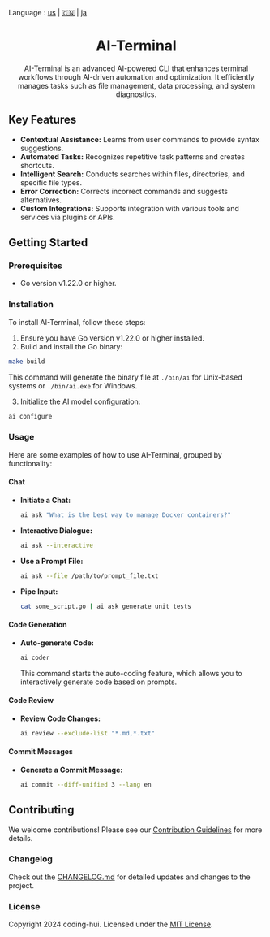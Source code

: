 Language : [us](./README.md) | [🇨🇳](./README_zh.md) | [ja](./README_ja.md)

<h1 align="center">AI-Terminal</h1>

<div align="center">

AI-Terminal is an advanced AI-powered CLI that enhances terminal workflows through AI-driven automation and
optimization. It efficiently manages tasks such as file management, data processing, and system diagnostics.

</div>


## Key Features

- **Contextual Assistance:** Learns from user commands to provide syntax suggestions.
- **Automated Tasks:** Recognizes repetitive task patterns and creates shortcuts.
- **Intelligent Search:** Conducts searches within files, directories, and specific file types.
- **Error Correction:** Corrects incorrect commands and suggests alternatives.
- **Custom Integrations:** Supports integration with various tools and services via plugins or APIs.

## Getting Started

### Prerequisites

- Go version v1.22.0 or higher.

### Installation

To install AI-Terminal, follow these steps:

1. Ensure you have Go version v1.22.0 or higher installed.
2. Build and install the Go binary:

```sh
make build
```

This command will generate the binary file at `./bin/ai` for Unix-based systems or `./bin/ai.exe` for Windows.

3. Initialize the AI model configuration:

```sh
ai configure
```

### Usage

Here are some examples of how to use AI-Terminal, grouped by functionality:

#### Chat

- **Initiate a Chat:**
  ```sh
  ai ask "What is the best way to manage Docker containers?"
  ```

- **Interactive Dialogue:**
  ```sh
  ai ask --interactive
  ```

- **Use a Prompt File:**
  ```sh
  ai ask --file /path/to/prompt_file.txt
  ```

- **Pipe Input:**
  ```sh
  cat some_script.go | ai ask generate unit tests
  ```

#### Code Generation

- **Auto-generate Code:**
  ```sh
  ai coder
  ```
  This command starts the auto-coding feature, which allows you to interactively generate code based on prompts.

#### Code Review

- **Review Code Changes:**
  ```sh
  ai review --exclude-list "*.md,*.txt"
  ```

#### Commit Messages

- **Generate a Commit Message:**
  ```sh
  ai commit --diff-unified 3 --lang en
  ```

## Contributing

We welcome contributions! Please see our [Contribution Guidelines](CONTRIBUTING.md) for more details.

### Changelog

Check out the [CHANGELOG.md](CHANGELOG.md) for detailed updates and changes to the project.

### License

Copyright 2024 coding-hui. Licensed under the [MIT License](LICENSE).

